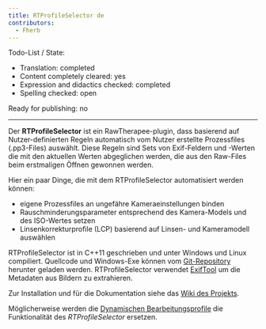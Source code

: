 ```yaml
---
title: RTProfileSelector de
contributors:
  - Fherb
---
```


Todo-List / State:

- Translation: completed
- Content completely cleared: yes
- Expression and didactics checked: completed
- Spelling checked: open

Ready for publishing: no

------------------------------------------------------------------------

Der **RTProfileSelector** ist ein RawTherapee-plugin, dass basierend auf
Nutzer-definierten Regeln automatisch vom Nutzer erstellte Prozessfiles
(.pp3-Files) auswählt. Diese Regeln sind Sets von Exif-Feldern und
-Werten die mit den aktuellen Werten abgeglichen werden, die aus den
Raw-Files beim erstmaligen Öffnen gewonnen werden.

Hier ein paar Dinge, die mit dem RTProfileSelector automatisiert werden
können:

- eigene Prozessfiles an ungefähre Kameraeinstellungen binden
- Rauschminderungsparameter entsprechend des Kamera-Models und des
  ISO-Wertes setzen
- Linsenkorrekturprofile (LCP) basierend auf Linsen- und Kameramodell
  auswählen

RTProfileSelector ist in C++11 geschrieben und unter Windows und Linux
compiliert. Quellcode und Windows-Exe können vom
[Git-Repository](https://github.com/marcapelini/RTProfileSelector)
herunter geladen werden. RTProfileSelector verwendet
[ExifTool](http://www.sno.phy.queensu.ca/~phil/exiftool/) um die
Metadaten aus Bildern zu extrahieren.

Zur Installation und für die Dokumentation siehe das [Wiki des
Projekts](https://github.com/marcapelini/RTProfileSelector/wiki).

Möglicherweise werden die [Dynamischen
Bearbeitungsprofile](Dynamic_processing_profiles/de.md) die
Funktionalität des *RTProfileSelector* ersetzen.
